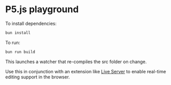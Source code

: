 # P5.js playground

To install dependencies:

```bash
bun install
```

To run:

```bash
bun run build
```

This launches a watcher that re-compiles the src folder on change.

Use this in conjunction with an extension like [Live Server](https://marketplace.visualstudio.com/items?itemName=ritwickdey.LiveServer) to enable real-time editing support in the browser.
